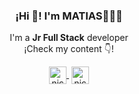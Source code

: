 <p align="center" width="300">
  
   <h3 align="center">¡Hi 👋! I'm MATIAS👨🏻‍💻</h3>
</p>
<p align="center">I'm a <strong>Jr Full Stack</strong> developer<br />¡Check my content 👇!</p>
<p align="center">
   <a href="www.linkedin.com/in/diego-matias-torres-" target="blank" style='margin-right:4px'>
    <img align="center" src="https://cdn.jsdelivr.net/npm/simple-icons@3.0.1/icons/linkedin.svg" alt="nicode" height="28px" width="28px" />
  </a>
  <a href="https://www.instagram.com/matiiias_torresok_/" target="blank">
    <img align="center" src="https://cdn.jsdelivr.net/npm/simple-icons@3.0.1/icons/instagram.svg" alt="nicode" height="28px" width="28px" />
  </a>
</p>

